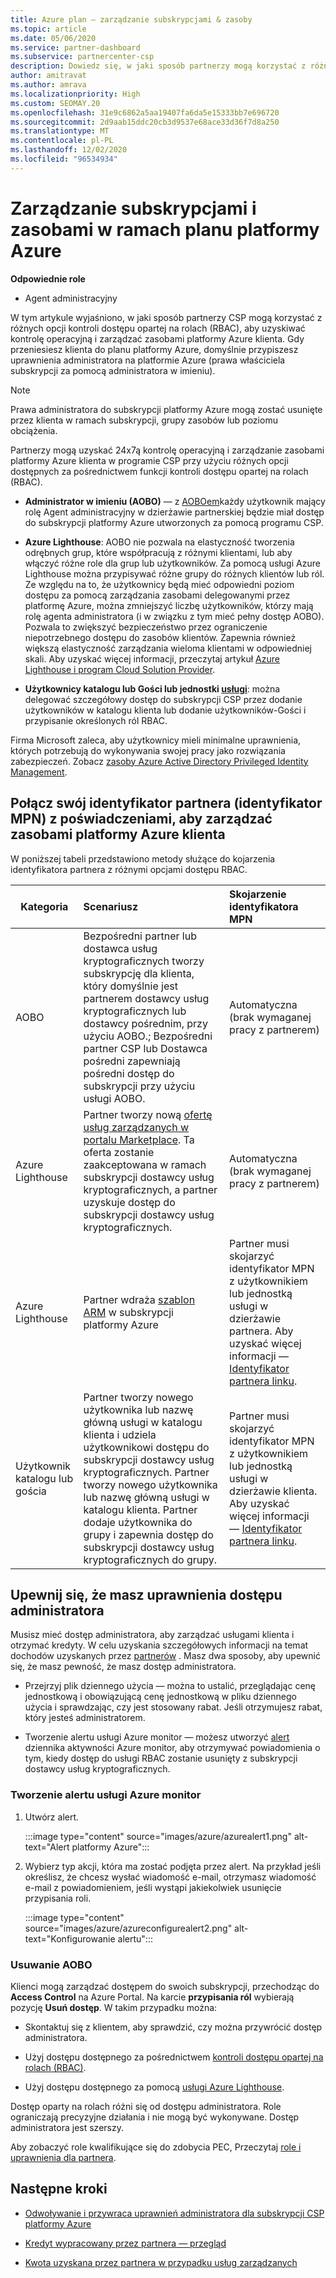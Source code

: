 ```yaml
---
title: Azure plan — zarządzanie subskrypcjami & zasoby
ms.topic: article
ms.date: 05/06/2020
ms.service: partner-dashboard
ms.subservice: partnercenter-csp
description: Dowiedz się, w jaki sposób partnerzy mogą korzystać z różnych opcji kontroli dostępu opartej na rolach (RBAC), aby uzyskiwać kontrolę operacyjną i zarządzać zasobami platformy Azure klienta.
author: amitravat
ms.author: amrava
ms.localizationpriority: High
ms.custom: SEOMAY.20
ms.openlocfilehash: 31e9c6862a5aa19407fa6da5e15333bb7e696720
ms.sourcegitcommit: 2d9aab15ddc20cb3d9537e68ace33d36f7d8a250
ms.translationtype: MT
ms.contentlocale: pl-PL
ms.lasthandoff: 12/02/2020
ms.locfileid: "96534934"
---
```

# <a name="manage-subscriptions-and-resources-under-the-azure-plan"></a>Zarządzanie subskrypcjami i zasobami w ramach planu platformy Azure

**Odpowiednie role**

- Agent administracyjny


W tym artykule wyjaśniono, w jaki sposób partnerzy CSP mogą korzystać z różnych opcji kontroli dostępu opartej na rolach (RBAC), aby uzyskiwać kontrolę operacyjną i zarządzać zasobami platformy Azure klienta. Gdy przeniesiesz klienta do planu platformy Azure, domyślnie przypiszesz uprawnienia administratora na platformie Azure (prawa właściciela subskrypcji za pomocą administratora w imieniu).

 > [!NOTE]
 > Prawa administratora do subskrypcji platformy Azure mogą zostać usunięte przez klienta w ramach subskrypcji, grupy zasobów lub poziomu obciążenia. 

 Partnerzy mogą uzyskać 24x7ą kontrolę operacyjną i zarządzanie zasobami platformy Azure klienta w programie CSP przy użyciu różnych opcji dostępnych za pośrednictwem funkcji kontroli dostępu opartej na rolach (RBAC). 

- **Administrator w imieniu (AOBO)** — z [AOBOem](https://channel9.msdn.com/Series/cspdev/Module-11-Admin-On-Behalf-Of-AOBO)każdy użytkownik mający rolę Agent administracyjny w dzierżawie partnerskiej będzie miał dostęp do subskrypcji platformy Azure utworzonych za pomocą programu CSP.

- **Azure Lighthouse**: AOBO nie pozwala na elastyczność tworzenia odrębnych grup, które współpracują z różnymi klientami, lub aby włączyć różne role dla grup lub użytkowników. Za pomocą usługi Azure Lighthouse można przypisywać różne grupy do różnych klientów lub ról. Ze względu na to, że użytkownicy będą mieć odpowiedni poziom dostępu za pomocą zarządzania zasobami delegowanymi przez platformę Azure, można zmniejszyć liczbę użytkowników, którzy mają rolę agenta administratora (i w związku z tym mieć pełny dostęp AOBO). Pozwala to zwiększyć bezpieczeństwo przez ograniczenie niepotrzebnego dostępu do zasobów klientów. Zapewnia również większą elastyczność zarządzania wieloma klientami w odpowiedniej skali. Aby uzyskać więcej informacji, przeczytaj artykuł [Azure Lighthouse i program Cloud Solution Provider](/azure/lighthouse/concepts/cloud-solution-provider).

- **Użytkownicy katalogu lub Gości lub jednostki [usługi](/azure/active-directory/develop/app-objects-and-service-principals)**: można delegować szczegółowy dostęp do subskrypcji CSP przez dodanie użytkowników w katalogu klienta lub dodanie użytkowników-Gości i przypisanie określonych ról RBAC.

Firma Microsoft zaleca, aby użytkownicy mieli minimalne uprawnienia, których potrzebują do wykonywania swojej pracy jako rozwiązania zabezpieczeń. Zobacz [zasoby Azure Active Directory Privileged Identity Management](/azure/active-directory/privileged-identity-management/pim-configure).

## <a name="link-your-partner-id-mpn-idto-your-credentials-for-managing-customers-azure-resources"></a>Połącz swój identyfikator partnera (identyfikator MPN) z poświadczeniami, aby zarządzać zasobami platformy Azure klienta

W poniższej tabeli przedstawiono metody służące do kojarzenia identyfikatora partnera z różnymi opcjami dostępu RBAC.

|**Kategoria**   |**Scenariusz**   |**Skojarzenie identyfikatora MPN**|
|-----------------|:------------------------|:------------------|
|AOBO   |Bezpośredni partner lub dostawca usług kryptograficznych tworzy subskrypcję dla klienta, który domyślnie jest partnerem dostawcy usług kryptograficznych lub dostawcy pośrednim, przy użyciu AOBO.; Bezpośredni partner CSP lub Dostawca pośredni zapewniają pośredni dostęp do subskrypcji przy użyciu usługi AOBO.|Automatyczna (brak wymaganej pracy z partnerem)|
|Azure Lighthouse|Partner tworzy nową [ofertę usług zarządzanych w portalu Marketplace](/azure/lighthouse/concepts/managed-services-offers). Ta oferta zostanie zaakceptowana w ramach subskrypcji dostawcy usług kryptograficznych, a partner uzyskuje dostęp do subskrypcji dostawcy usług kryptograficznych.|Automatyczna (brak wymaganej pracy z partnerem)|
|Azure Lighthouse|Partner wdraża [szablon ARM](/azure/lighthouse/how-to/onboard-customer) w subskrypcji platformy Azure|Partner musi skojarzyć identyfikator MPN z użytkownikiem lub jednostką usługi w dzierżawie partnera. Aby uzyskać więcej informacji — [Identyfikator partnera linku](/azure/billing/billing-partner-admin-link-started).|
|Użytkownik katalogu lub gościa|Partner tworzy nowego użytkownika lub nazwę główną usługi w katalogu klienta i udziela użytkownikowi dostępu do subskrypcji dostawcy usług kryptograficznych. Partner tworzy nowego użytkownika lub nazwę główną usługi w katalogu klienta. Partner dodaje użytkownika do grupy i zapewnia dostęp do subskrypcji dostawcy usług kryptograficznych do grupy.|Partner musi skojarzyć identyfikator MPN z użytkownikiem lub jednostką usługi w dzierżawie klienta. Aby uzyskać więcej informacji — [Identyfikator partnera linku](/azure/billing/billing-partner-admin-link-started).|

## <a name="confirm-that-you-have-admin-access"></a>Upewnij się, że masz uprawnienia dostępu administratora

Musisz mieć dostęp administratora, aby zarządzać usługami klienta i otrzymać kredyty. W celu uzyskania szczegółowych informacji na temat dochodów uzyskanych przez [partnerów](partner-earned-credit.md) . Masz dwa sposoby, aby upewnić się, że masz pewność, że masz dostęp administratora.

- Przejrzyj plik dziennego użycia — można to ustalić, przeglądając cenę jednostkową i obowiązującą cenę jednostkową w pliku dziennego użycia i sprawdzając, czy jest stosowany rabat. Jeśli otrzymujesz rabat, który jesteś administratorem.

- Tworzenie alertu usługi Azure monitor — możesz utworzyć [alert](/azure/azure-monitor/platform/alerts-activity-log) dziennika aktywności Azure monitor, aby otrzymywać powiadomienia o tym, kiedy dostęp do usługi RBAC zostanie usunięty z subskrypcji dostawcy usług kryptograficznych.

### <a name="create-an-azure-monitor-alert"></a>Tworzenie alertu usługi Azure monitor

1. Utwórz alert.

   :::image type="content" source="images/azure/azurealert1.png" alt-text="Alert platformy Azure":::

2. Wybierz typ akcji, która ma zostać podjęta przez alert. Na przykład jeśli określisz, że chcesz wysłać wiadomość e-mail, otrzymasz wiadomość e-mail z powiadomieniem, jeśli wystąpi jakiekolwiek usunięcie przypisania roli.

   :::image type="content" source="images/azure/azureconfigurealert2.png" alt-text="Konfigurowanie alertu":::

### <a name="aobo-removal"></a>Usuwanie AOBO

Klienci mogą zarządzać dostępem do swoich subskrypcji, przechodząc do **Access Control** na Azure Portal. Na karcie **przypisania ról** wybierają pozycję **Usuń dostęp**. W takim przypadku można:

- Skontaktuj się z klientem, aby sprawdzić, czy można przywrócić dostęp administratora.

- Użyj dostępu dostępnego za pośrednictwem [kontroli dostępu opartej na rolach (RBAC)](/azure/role-based-access-control/overview).

- Użyj dostępu dostępnego za pomocą [usługi Azure Lighthouse](https://azure.microsoft.com/services/azure-lighthouse/).

Dostęp oparty na rolach różni się od dostępu administratora. Role ograniczają precyzyjne działania i nie mogą być wykonywane. Dostęp administratora jest szerszy.

Aby zobaczyć role kwalifikujące się do zdobycia PEC, Przeczytaj [role i uprawnienia dla partnera](https://query.prod.cms.rt.microsoft.com/cms/api/am/binary/RE3QuW2).

## <a name="next-steps"></a>Następne kroki

- [Odwoływanie i przywraca uprawnień administratora dla subskrypcji CSP platformy Azure](revoke-reinstate-csp.md)

- [Kredyt wypracowany przez partnera — przegląd](partner-earned-credit.md)

- [Kwota uzyskana przez partnera w przypadku usług zarządzanych](partner-earned-credit-explanation.md)
